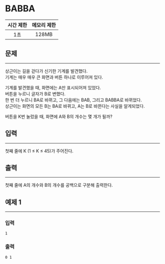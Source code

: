 BABBA
============
|시간 제한|메모리 제한|
|:---:|:---:|
|1초|128MB|

## 문제
-------
상근이는 길을 걷다가 신기한 기계를 발견했다.</br>
기계는 매우 매우 큰 화면과 버튼 하나로 이루어져 있다.</br>

기계를 발견했을 때, 화면에는 A만 표시되어져 있었다.</br>
버튼을 누르니 글자가 B로 변했다.</br>
한 번 더 누르니 BA로 바뀌고, 그 다음에는 BAB, 그리고 BABBA로 바뀌었다.</br>
상근이는 화면의 모든 B는 BA로 바뀌고, A는 B로 바뀐다는 사실을 알게되었다.</br>

버튼을 K번 눌렀을 때, 화면에 A와 B의 개수는 몇 개가 될까?</br>

## 입력
-------
첫째 줄에 K (1 ≤ K ≤ 45)가 주어진다.</br>

## 출력
-------
첫째 줄에 A의 개수와 B의 개수를 공백으로 구분해 출력한다.</br>

## 예제 1
-------
### 입력
```
1
```
### 출력
```
0 1
```
